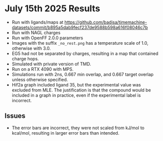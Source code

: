 # July 15th 2025 Results

* Run with ligands/maps at https://github.com/badisa/timemachine-datasets/commit/b895a5dab9fecf237de9588b598a616f08046c7b
* Run with NAGL charges
* Run with OpenFF 2.0.0 parameters
* Images with the suffix `_no_rest.png` has a temperature scale of 1.0, otherwise with 3.0.
* EG5 had not be separated by charges, resulting in a map that contained charge hops.
* Simulated with private version of TMD.
* Run on a RTX 4090 with MPS.
* Simulations run with 2ns, 0.667 min overlap, and 0.667 target overlap unless otherwise specified.
* Hif2a graph included ligand 35, but the experimental value was excluded from MLE. The justification is that the compound would be included in a graph in practice, even if the experimental label is incorrect.

## Issues

* The error bars are incorrect, they were not scaled from kJ/mol to kcal/mol, resulting in larger error bars than intended.